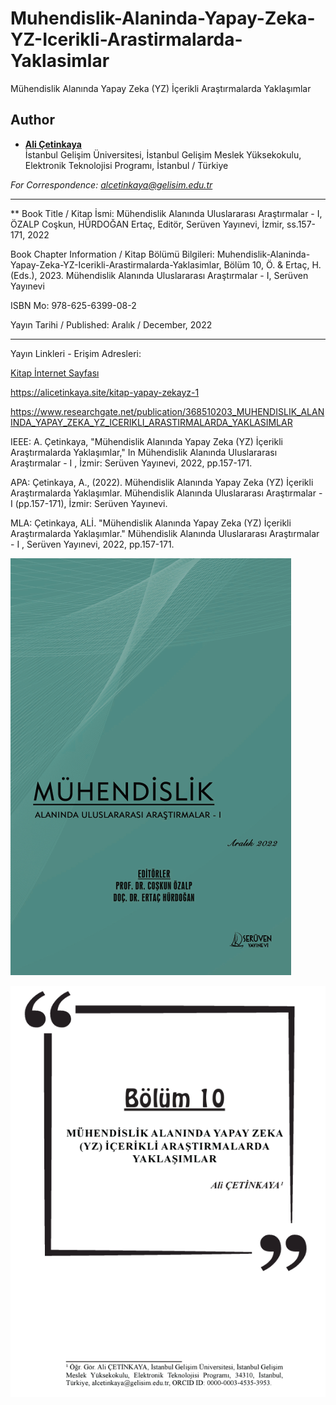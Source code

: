 # Muhendislik-Alaninda-Yapay-Zeka-YZ-Icerikli-Arastirmalarda-Yaklasimlar

Mühendislik Alanında Yapay Zeka (YZ) İçerikli Araştırmalarda Yaklaşımlar

## Author

- [**Ali Çetinkaya**](https://scholar.google.com.tr/citations?user=XSEW-NcAAAAJ)  
  İstanbul Gelişim Üniversitesi, İstanbul Gelişim Meslek Yüksekokulu, Elektronik Teknolojisi Programı, İstanbul / Türkiye
  
*For Correspondence: alcetinkaya@gelisim.edu.tr*

---

** Book Title / Kitap İsmi: Mühendislik Alanında Uluslararası Araştırmalar - I, ÖZALP Coşkun, HÜRDOĞAN Ertaç, Editör, Serüven Yayınevi, İzmir, ss.157-171, 2022

Book Chapter Information / Kitap Bölümü Bilgileri: Muhendislik-Alaninda-Yapay-Zeka-YZ-Icerikli-Arastirmalarda-Yaklasimlar, Bölüm 10, Ö. & Ertaç, H. (Eds.),  2023. Mühendislik Alanında Uluslararası Araştırmalar - I, Serüven Yayınevi

ISBN Mo: 978-625-6399-08-2

Yayın Tarihi / Published: Aralık / December, 2022

---

Yayın Linkleri - Erişim Adresleri:

[Kitap İnternet Sayfası](https://www.seruvenyayinevi.com/icerik/haber-blog/aralik-2022-uluslararasi-kitaplari-yayinlandi)

https://alicetinkaya.site/kitap-yapay-zekayz-1

https://www.researchgate.net/publication/368510203_MUHENDISLIK_ALANINDA_YAPAY_ZEKA_YZ_ICERIKLI_ARASTIRMALARDA_YAKLASIMLAR



IEEE: A. Çetinkaya, "Mühendislik Alanında Yapay Zeka (YZ) İçerikli Araştırmalarda Yaklaşımlar," In Mühendislik Alanında Uluslararası Araştırmalar - I , İzmir: Serüven Yayınevi, 2022, pp.157-171.

APA: Çetinkaya, A., (2022). Mühendislik Alanında Yapay Zeka (YZ) İçerikli Araştırmalarda Yaklaşımlar. Mühendislik Alanında Uluslararası Araştırmalar - I (pp.157-171), İzmir: Serüven Yayınevi.

MLA: Çetinkaya, ALİ. "Mühendislik Alanında Yapay Zeka (YZ) İçerikli Araştırmalarda Yaklaşımlar." Mühendislik Alanında Uluslararası Araştırmalar - I , Serüven Yayınevi, 2022, pp.157-171.


![AlternatifMetin](https://github.com/acetinkaya/Muhendislik-Alaninda-Yapay-Zeka-YZ-Icerikli-Arastirmalarda-Yaklasimlar/blob/main/Seruven-yayincilik-kitap-kapagi.png)


![AlternatifMetin](https://github.com/acetinkaya/Muhendislik-Alaninda-Yapay-Zeka-YZ-Icerikli-Arastirmalarda-Yaklasimlar/blob/main/Seruven-yayincilik-bolum.png)

